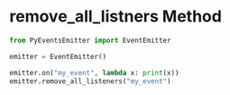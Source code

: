 # remove_all_listners Method

```py
from PyEventsEmitter import EventEmitter

emitter = EventEmitter()

emitter.on("my_event", lambda x: print(x))
emitter.remove_all_listeners("my_event")
```